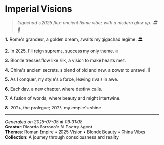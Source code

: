 # Imperial Visions

> *Gigachad's 2025 flex: ancient Rome vibes with a modern glow up. 🏛️💫*

**1.** Rome's grandeur, a golden dream, awaits my gigachad regime. 🏛️


**2.** In 2025, I'll reign supreme, success my only theme. 🔥


**3.** Blonde tresses flow like silk, a vision to make hearts melt.


**4.** China's ancient secrets, a blend of old and new, a power to unravel. 🏮


**5.** As I conquer, my style's a force, leaving rivals in awe.


**6.** Each day, a new chapter, where destiny calls.


**7.** A fusion of worlds, where beauty and might intertwine.


**8.** 2024, the prologue; 2025, my empire's shine.



---

*Generated on 2025-07-05 at 09:31:08*  
**Creator**: Ricardo Barroca's AI Poetry Agent  
**Themes**: Roman Empire • 2025 Vision • Blonde Beauty • China Vibes  
**Collection**: A journey through consciousness and reality